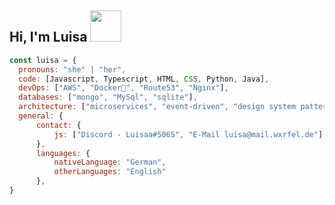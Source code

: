 <h2> Hi, I'm Luisa <img src="https://media.giphy.com/media/mGcNjsfWAjY5AEZNw6/giphy.gif" width="50"></h2>

```javascript
const luisa = {
  pronouns: "she" | "her",
  code: [Javascript, Typescript, HTML, CSS, Python, Java],
  devOps: ["AWS", "Docker🐳", "Route53", "Nginx"],
  databases: ["mongo", "MySql", "sqlite"],
  architecture: ["microservices", "event-driven", "design system pattern"],
  general: {
      contact: {
          js: ["Discord - Luisaa#5065", "E-Mail luisa@mail.wxrfel.de"],
      },
      languages: {
          nativeLanguage: "German",
          otherLanguages: "English"
      },  
}
```
